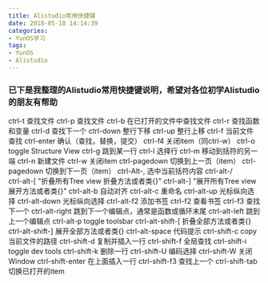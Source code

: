 ```yaml
---
title: Alistudio常用快捷键
date: 2018-05-10 14:14:39
categories:
- YunOS学习
tags:
- YunOS
- Alistudio
---
```

### 已下是我整理的Alistudio常用快捷键说明，希望对各位初学Alistudio的朋友有帮助
ctrl-t	查找文件
ctrl-p	查找文件
ctrl-b	在已打开的文件中查找文件
ctrl-r	查找函数和变量
ctrl-d	查找下一个
ctrl-down	整行下移
ctrl-up	整行上移
ctrl-f	当前文件查找
ctrl-enter	确认（查找，替换，提交）
ctrl-f4	关闭item（同ctrl-w）
ctrl-o	toggle Structure View
ctrl-g	跳到某一行
ctrl-l	选择行
ctrl-m	移动到括符的另一端
ctrl-n	新建文件
ctrl-w	关闭item
ctrl-pagedown	切换到上一页（item）
ctrl-pagedown	切换到下一页（item）
ctrl-Alt-,	选中当前括符内容
ctrl-alt-/	
ctrl-alt-[	"折叠所有Tree view
折叠方法或者类{}"
ctrl-alt-]	"展开所有Tree view
展开方法或者类{}"
ctrl-alt-b	自动对齐
ctrl-alt-c	重命名
ctrl-alt-up	光标纵向选择
ctrl-alt-down	光标纵向选择
ctrl-alt-f2	添加书签
ctrl-f2	查看书签
ctrl-f3	查找下一个
ctrl-alt-right	跳到下一个编辑点，通常是函数或循环末尾
ctrl-alt-left	跳到上一个编辑点
ctrl-alt-p	toggle toolsbar
ctrl-alt-shift-[	折叠全部方法或者类{}
ctrl-alt-shift-]	展开全部方法或者类{}
ctrl-alt-space	代码提示
ctrl-shift-c	copy当前文件的路径
ctrl-shift-d	复制并插入一行
ctrl-shift-f	全局查找
ctrl-shift-i	toggle dev tools
ctrl-shift-k	删除一行
ctrl-shift-U	编码选择
ctrl-shift-W	关闭Window
ctrl-shift-enter	在上面插入一行
ctrl-shift-f3	查找上一个
ctrl-shift-tab	切换已打开的item
